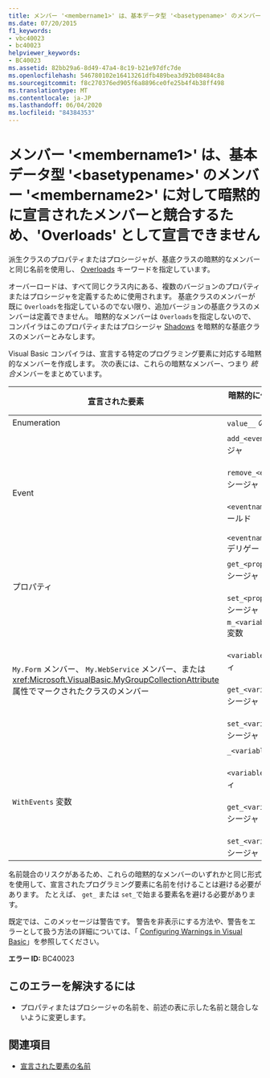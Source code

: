 ```yaml
---
title: メンバー '<membername1>' は、基本データ型 '<basetypename>' のメンバー '<membername2>' に対して暗黙的に宣言されたメンバーと競合するため、'Overloads' として宣言できません
ms.date: 07/20/2015
f1_keywords:
- vbc40023
- bc40023
helpviewer_keywords:
- BC40023
ms.assetid: 82bb29a6-8d49-47a4-8c19-b21e97dfc7de
ms.openlocfilehash: 546780102e16413261dfb489bea3d92b08484c8a
ms.sourcegitcommit: f8c270376ed905f6a8896ce0fe25b4f4b38ff498
ms.translationtype: MT
ms.contentlocale: ja-JP
ms.lasthandoff: 06/04/2020
ms.locfileid: "84384353"
---
```

# <a name="member-membername1-conflicts-with-a-member-implicitly-declared-for-member-membername2-in-the-base-type-basetypename-and-so-should-not-be-declared-overloads"></a>メンバー '\<membername1>' は、基本データ型 '\<basetypename>' のメンバー '\<membername2>' に対して暗黙的に宣言されたメンバーと競合するため、'Overloads' として宣言できません
派生クラスのプロパティまたはプロシージャが、基底クラスの暗黙的なメンバーと同じ名前を使用し、 [Overloads](../language-reference/modifiers/overloads.md) キーワードを指定しています。  
  
 オーバーロードは、すべて同じクラス内にある、複数のバージョンのプロパティまたはプロシージャを定義するために使用されます。 基底クラスのメンバーが既に `Overloads`を指定しているのでない限り、追加バージョンの基底クラスのメンバーは定義できません。 暗黙的なメンバーは `Overloads`を指定しないので、コンパイラはこのプロパティまたはプロシージャ [Shadows](../language-reference/modifiers/shadows.md) を暗黙的な基底クラスのメンバーとみなします。  
  
 Visual Basic コンパイラは、宣言する特定のプログラミング要素に対応する暗黙的なメンバーを作成します。 次の表には、これらの暗黙なメンバー、つまり *統合*メンバーをまとめています。  
  
|宣言された要素|暗黙的に作成されるメンバー|  
|----------------------|--------------------------------|  
|Enumeration|`value__` のメンバー|  
|Event|`add_<eventname>` プロシージャ<br /><br /> `remove_<eventname>` プロシージャ<br /><br /> `<eventname>Event` のフィールド<br /><br /> `<eventname>EventHandler` デリゲート|  
|プロパティ|`get_<propertyname>` プロシージャ<br /><br /> `set_<propertyname>` プロシージャ|  
|`My.Form` メンバー、 `My.WebService` メンバー、または <xref:Microsoft.VisualBasic.MyGroupCollectionAttribute> 属性でマークされたクラスのメンバー|`m_<variablename>``Static`変数<br /><br /> `<variablename>` プロパティ<br /><br /> `get_<variablename>` プロシージャ<br /><br /> `set_<variablename>` プロシージャ|  
|`WithEvents` 変数|`_<variablename>` 変数<br /><br /> `<variablename>` プロパティ<br /><br /> `get_<variablename>` プロシージャ<br /><br /> `set_<variablename>` プロシージャ|  
  
 名前競合のリスクがあるため、これらの暗黙的なメンバーのいずれかと同じ形式を使用して、宣言されたプログラミング要素に名前を付けることは避ける必要があります。 たとえば、 `get_` または `set_`で始まる要素名を避ける必要があります。  
  
 既定では、このメッセージは警告です。 警告を非表示にする方法や、警告をエラーとして扱う方法の詳細については、「 [Configuring Warnings in Visual Basic](/visualstudio/ide/configuring-warnings-in-visual-basic)」を参照してください。  
  
 **エラー ID:** BC40023  
  
## <a name="to-correct-this-error"></a>このエラーを解決するには  
  
- プロパティまたはプロシージャの名前を、前述の表に示した名前と競合しないように変更します。  
  
## <a name="see-also"></a>関連項目

- [宣言された要素の名前](../programming-guide/language-features/declared-elements/declared-element-names.md)
